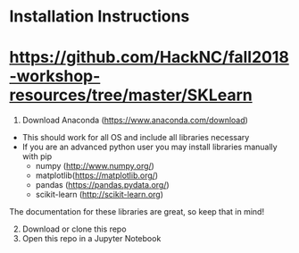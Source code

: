 # Installation Instructions
# https://github.com/HackNC/fall2018-workshop-resources/tree/master/SKLearn
1. Download Anaconda (https://www.anaconda.com/download)
* This should work for all OS and include all libraries necessary
* If you are an advanced python user you may install libraries manually with pip
  *  numpy (http://www.numpy.org/)
  *  matplotlib(https://matplotlib.org/)
  *  pandas (https://pandas.pydata.org/)
  *  scikit-learn (http://scikit-learn.org)

The documentation for these libraries are great, so keep that in mind!

2. Download or clone this repo
3. Open this repo in a Jupyter Notebook
